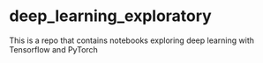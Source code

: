 # deep_learning_exploratory
This is a repo that contains notebooks exploring deep learning with Tensorflow and PyTorch
